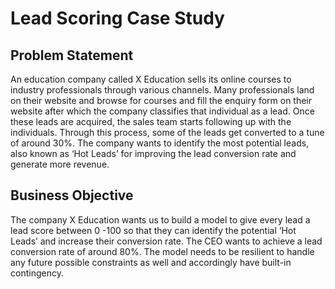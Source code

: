# Lead Scoring Case Study
## Problem Statement

An education company called X Education sells its online courses to industry professionals through various channels. Many professionals land on their website and browse for courses and fill the enquiry form on their website after which the company classifies that individual as a lead. Once these leads are acquired, the sales team starts following up with the individuals. Through this process, some of the leads get converted to a tune of around 30%. The company wants to identify the most potential leads, also known as ‘Hot Leads’ for improving the lead conversion rate and generate more revenue.

## Business Objective

The company X Education wants us to build a model to give every lead a lead score between 0 -100 so that they can identify the potential ‘Hot Leads’ and increase their conversion rate. The CEO wants to achieve a lead conversion rate of around 80%. The model needs to be resilient to handle any future possible constraints as well and accordingly have built-in contingency.


